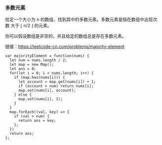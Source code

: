 <!--
 * @Author: 月魂
 * @Date: 2021-04-18 21:24:32
 * @LastEditTime: 2021-04-18 21:25:02
 * @LastEditors: 月魂
 * @Description: 
 * @FilePath: \leetcode-per-day\day102.md
-->
### 多数元素
给定一个大小为 n 的数组，找到其中的多数元素。多数元素是指在数组中出现次数 大于 ⌊ n/2 ⌋ 的元素。

你可以假设数组是非空的，并且给定的数组总是存在多数元素。

链接：https://leetcode-cn.com/problems/majority-element

```
var majorityElement = function(nums) {
  let num = nums.length / 2;
  let map = new Map();
  let ans = 0;
  for(let i = 0; i < nums.length; i++) {
    if (map.has(nums[i])) {
      let account = map.get(nums[i]) + 1;
      if (account > num) return nums[i];
      map.set(nums[i], account);
    } else {
      map.set(nums[i], 1);
    }
  }
  map.forEach((val, key) => {
    if (val > num) {
      return ans = key;
    };
  })
  return ans;
};
```
